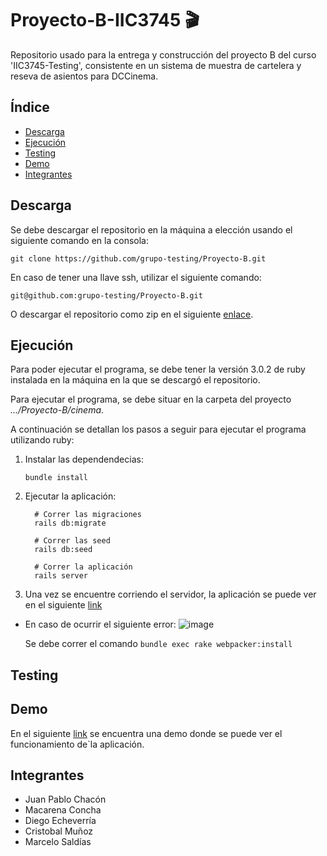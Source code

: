 # Proyecto-B-IIC3745 🎬

Repositorio usado para la entrega y construcción del proyecto B del curso 'IIC3745-Testing', consistente en un sistema de muestra de cartelera y reseva de asientos para DCCinema.

## Índice
  
-  [Descarga](#id1)
-  [Ejecución](#id2)
-  [Testing](#id3)
-  [Demo](#id4)
-  [Integrantes](#id5)

## Descarga<a name="id1"></a>

Se debe descargar el repositorio en la máquina a elección usando el siguiente comando en la consola:

```git clone https://github.com/grupo-testing/Proyecto-B.git```

En caso de tener una llave ssh, utilizar el siguiente comando:

```git@github.com:grupo-testing/Proyecto-B.git```

O descargar el repositorio como zip en el siguiente [enlace](https://github.com/grupo-testing/Proyecto-B/archive/refs/heads/main.zip).

## Ejecución<a name="id2"></a>

Para poder ejecutar el programa, se debe tener la versión 3.0.2 de ruby instalada en la máquina en la que se descargó el repositorio.

Para ejecutar el programa, se debe situar en la carpeta del proyecto *.../Proyecto-B/cinema*.

A continuación se detallan los pasos a seguir para ejecutar el programa utilizando ruby:

1. Instalar las dependendecias:

    ``` bundle install ```

2. Ejecutar la aplicación:

    ``` 
      # Correr las migraciones
      rails db:migrate
      
      # Correr las seed
      rails db:seed
      
      # Correr la aplicación
      rails server 
    ```
3. Una vez se encuentre corriendo el servidor, la aplicación se puede ver en el siguiente [link](http://localhost:3000/)
    
* En caso de ocurrir el siguiente error: 
  ![image](https://user-images.githubusercontent.com/42227724/143793854-1dc90d09-e678-4a08-b944-7c60b00ac760.png)
  
  Se debe correr el comando ```bundle exec rake webpacker:install```

## Testing<a name="id3"></a>



## Demo<a name="id4"></a>

En el siguiente [link](https://www.youtube.com/watch?v=8XUewrWYYB8) se encuentra una demo donde se puede ver el funcionamiento de`la aplicación.

## Integrantes<a name="id5"></a>

* Juan Pablo Chacón
* Macarena Concha
* Diego Echeverría
* Cristobal Muñoz
* Marcelo Saldías
